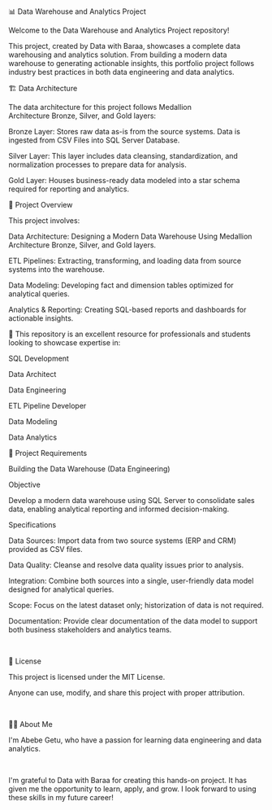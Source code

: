 📊 Data Warehouse and Analytics Project

Welcome to the Data Warehouse and Analytics Project repository!

This project, created by Data with Baraa, showcases a complete data warehousing and analytics solution. From building a modern data warehouse to generating actionable insights, this portfolio project follows industry best practices in both data engineering and data analytics.

🏗️ Data Architecture

The data architecture for this project follows Medallion Architecture Bronze, Silver, and Gold layers: 



Bronze Layer: Stores raw data as-is from the source systems. Data is ingested from CSV Files into SQL Server Database. 

Silver Layer: This layer includes data cleansing, standardization, and normalization processes to prepare data for analysis.

Gold Layer: Houses business-ready data modeled into a star schema required for reporting and analytics.

📖 Project Overview

This project involves: 

Data Architecture: Designing a Modern Data Warehouse Using Medallion Architecture Bronze, Silver, and Gold layers.

ETL Pipelines: Extracting, transforming, and loading data from source systems into the warehouse.

Data Modeling: Developing fact and dimension tables optimized for analytical queries.

Analytics & Reporting: Creating SQL-based reports and dashboards for actionable insights.

🎯 This repository is an excellent resource for professionals and students looking to showcase expertise in: 

SQL Development

Data Architect

Data Engineering

ETL Pipeline Developer

Data Modeling

Data Analytics

🚀 Project Requirements

Building the Data Warehouse (Data Engineering)

Objective 

Develop a modern data warehouse using SQL Server to consolidate sales data, enabling analytical reporting and informed decision-making.

Specifications 

Data Sources: Import data from two source systems (ERP and CRM) provided as CSV files.

Data Quality: Cleanse and resolve data quality issues prior to analysis.

Integration: Combine both sources into a single, user-friendly data model designed for analytical queries.

Scope: Focus on the latest dataset only; historization of data is not required.

Documentation: Provide clear documentation of the data model to support both business stakeholders and analytics teams.

 

📄 License

This project is licensed under the MIT License.

Anyone can use, modify, and share this project with proper attribution.

 

👩‍💻 About Me

I'm Abebe Getu, who have a passion for learning data engineering and data analytics.

 

I'm grateful to Data with Baraa for creating this hands-on project. It has given me the opportunity to learn, apply, and grow. I look forward to using these skills in my future career!
